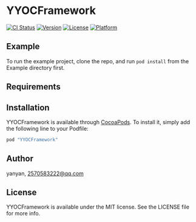 # YYOCFramework

[![CI Status](http://img.shields.io/travis/yanyan/YYOCFramework.svg?style=flat)](https://travis-ci.org/yanyan/YYOCFramework)
[![Version](https://img.shields.io/cocoapods/v/YYOCFramework.svg?style=flat)](http://cocoapods.org/pods/YYOCFramework)
[![License](https://img.shields.io/cocoapods/l/YYOCFramework.svg?style=flat)](http://cocoapods.org/pods/YYOCFramework)
[![Platform](https://img.shields.io/cocoapods/p/YYOCFramework.svg?style=flat)](http://cocoapods.org/pods/YYOCFramework)

## Example

To run the example project, clone the repo, and run `pod install` from the Example directory first.

## Requirements

## Installation

YYOCFramework is available through [CocoaPods](http://cocoapods.org). To install
it, simply add the following line to your Podfile:

```ruby
pod "YYOCFramework"
```

## Author

yanyan, 2570583222@qq.com

## License

YYOCFramework is available under the MIT license. See the LICENSE file for more info.
